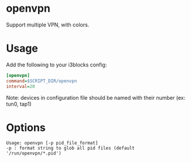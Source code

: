 # openvpn

Support multiple VPN, with colors.

# Usage

Add the following to your i3blocks config:

``` ini
[openvpn]
command=$SCRIPT_DIR/openvpn
interval=20
```

Note: devices in configuration file should be named with their number (ex: tun0, tap1)

# Options

```
Usage: openvpn [-p pid_file_format]
-p : format string to glob all pid files (default '/run/openvpn/*.pid')
```
